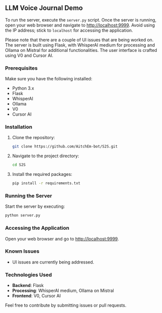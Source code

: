 ## LLM Voice Journal Demo


To run the server, execute the `server.py` script. Once the server is running, open your web browser and navigate to [http://localhost:9999](http://localhost:9999). Avoid using the IP address; stick to `localhost` for accessing the application.

Please note that there are a couple of UI issues that are being worked on. The server is built using Flask, with WhisperAI medium for processing and Ollama on Mistral for additional functionalities. The user interface is crafted using V0 and Cursor AI.

### Prerequisites

Make sure you have the following installed:
- Python 3.x
- Flask
- WhisperAI
- Ollama
- V0
- Cursor AI

### Installation

1. Clone the repository:
   ```sh
   git clone https://github.com/AitchEm-bot/S2S.git
   ```
2. Navigate to the project directory:
   ```sh
   cd S2S
   ```
3. Install the required packages:
   ```sh
   pip install -r requirements.txt
   ```

### Running the Server

Start the server by executing:
```sh
python server.py
```

### Accessing the Application

Open your web browser and go to [http://localhost:9999](http://localhost:9999).

### Known Issues

- UI issues are currently being addressed.

### Technologies Used

- **Backend**: Flask
- **Processing**: WhisperAI medium, Ollama on Mistral
- **Frontend**: V0, Cursor AI

Feel free to contribute by submitting issues or pull requests.
